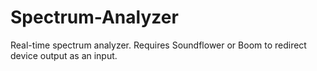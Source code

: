 # Spectrum-Analyzer
Real-time spectrum analyzer. Requires Soundflower or Boom to redirect device output as an input.
